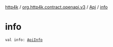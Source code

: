 [http4k](../../index.md) / [org.http4k.contract.openapi.v3](../index.md) / [Api](index.md) / [info](./info.md)

# info

`val info: `[`ApiInfo`](../../org.http4k.contract.openapi/-api-info/index.md)